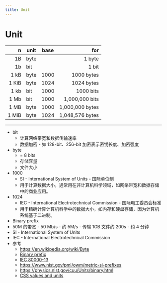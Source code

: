 ```yaml
---
title: Unit
---
```


# Unit

|     n | unit | base |             for |
| ----: | ---- | ---- | --------------: |
|    1B | byte |      |          1 byte |
|    1b | bit  |      |           1 bit |
|  1 kB | byte | 1000 |      1000 bytes |
| 1 KiB | byte | 1024 |      1024 bytes |
|  1 kb | bit  | 1000 |       1000 bits |
|  1 Mb | bit  | 1000 |  1,000,000 bits |
|  1 MB | byte | 1000 | 1,000,000 bytes |
| 1 MiB | byte | 1024 | 1,048,576 bytes |

---

- bit
  - 计算网络带宽和数据传输速率
  - 数据加密 - 如 128-bit、256-bit 加密表示密钥长度、加密强度
- byte
  - = 8 bits
  - 存储容量
  - 文件大小
- 1000
  - SI - International System of Units - 国际单位制
  - 用于计算数据大小，通常用在非计算机科学领域，如网络带宽和数据存储中的商业应用。
- 1024
  - IEC - International Electrotechnical Commission - 国际电工委员会标准
  - 用于精确计算计算机科学中的数据大小，如内存和硬盘存储，因为计算机系统基于二进制。
- Binary prefix
- 50M 的带宽 - 50 Mb/s - 约 5M/s - 传输 1GB 文件约 200s - 约 4 分钟
- SI - International System of Units
- IEC - International Electrotechnical Commission
- 参考
  - https://en.wikipedia.org/wiki/Byte
  - [Binary prefix](https://en.wikipedia.org/wiki/Binary_prefix)
  - [IEC 80000-13](https://en.wikipedia.org/wiki/IEC_80000-13)
  - https://www.nist.gov/pml/owm/metric-si-prefixes
  - https://physics.nist.gov/cuu/Units/binary.html
  - [CSS values and units](https://developer.mozilla.org/en-US/docs/Web/CSS/CSS_Values_and_Units)

